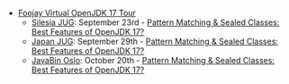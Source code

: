 
- [Foojay Virtual OpenJDK 17 Tour](https://foojay.io/today/schedule-for-foojay-virtual-openjdk-17-jug-tour/) 
  - [Silesia JUG](https://www.meetup.com/Silesia-JUG): September 23rd - [Pattern Matching & Sealed Classes: Best Features of OpenJDK 17?](https://www.meetup.com/Silesia-JUG/events/280291159/)
  - [Japan JUG](https://www.java-users.jp/): September 29th - [Pattern Matching & Sealed Classes: Best Features of OpenJDK 17?](https://jjug.doorkeeper.jp/events/127204)
  - [JavaBin Oslo](https://www.meetup.com/javaBin/): October 20th - [Pattern Matching & Sealed Classes: Best Features of OpenJDK 17?](https://www.meetup.com/javaBin/events/280886128/)
